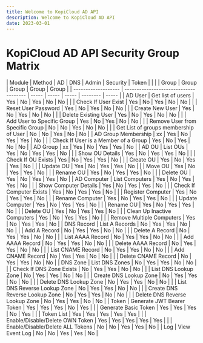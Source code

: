```yaml
---
title: Welcome to KopiCloud AD API
description: Welcome to KopiCloud AD API
date: 2023-03-01
---
```


# KopiCloud AD API Security Group Matrix

| Module              | Method                                | AD    | DNS   | Admin | Security | Token |
|                     |                                       | Group | Group | Group | Group    | Group |
| ------------------- | ------------------------------------- | ----- | ----- | ----- | -------- | ----- |
| AD User             | Get list of users                     | Yes   | No    | Yes   | No       | No    |
|                     | Check If User Exist                   | Yes   | No    | Yes   | No       | No    |
|                     | Reset User Password                   | Yes   | No    | Yes   | No       | No    |
|                     | Create New User                       | Yes   | No    | Yes   | No       | No    | 
|                     | Delete Existing User                  | Yes   | No    | Yes   | No       | No    | 
|                     | Add User to Specific Group            | Yes   | No    | Yes   | No       | No    | 
|                     | Remove User from Specific Group       | No    | No    | Yes   | No       | No    | 
|                     | Get List of groups membership of User | No    | No    | Yes   | No       | No    | 
| AD Group Membership | xx                                    | Yes   | No    | Yes   | Yes      | No    |
|                     | Check If User is a Member of a Group  | Yes   | No    | Yes   | No       | No    | 
| AD Group            | xx                                    | Yes      | No        | Yes         | Yes            | No          |
| AD OU               | List OUs                              | Yes      | No        | Yes         | Yes            | No          |
|                     | Show OU Details                       | Yes      | No        | Yes         | Yes            | No          |
|                     | Check If OU Exists                    | Yes      | No        | Yes         | Yes            | No          |
|                     | Create OU                             | Yes      | No        | Yes         | Yes            | No          |
|                     | Update OU                             | Yes      | No        | Yes         | Yes            | No          |
|                     | Move OU                               | Yes      | No        | Yes         | Yes            | No          |
|                     | Rename OU                             | Yes      | No        | Yes         | Yes            | No          |
|                     | Delete OU                             | Yes      | No        | Yes         | Yes            | No          |
| AD Computer         | List Computers                        | Yes      | No        | Yes         | Yes            | No          |
|                     | Show Computer Details                 | Yes      | No        | Yes         | Yes            | No          |
|                     | Check If Computer Exists              | Yes      | No        | Yes         | Yes            | No          |
|                     | Register Computer                     | Yes      | No        | Yes         | Yes            | No          |
|                     | Rename Computer                       | Yes      | No        | Yes         | Yes            | No          |
|                     | Update Computer                       | Yes      | No        | Yes         | Yes            | No          |
|                     | Rename OU                             | Yes      | No        | Yes         | Yes            | No          |
|                     | Delete OU                             | Yes      | No        | Yes         | Yes            | No          |
|                     | Clean Up Inactive Computers           | Yes      | No        | Yes         | Yes            | No          |
|                     | Remove Multiple Computers             | Yes      | No        | Yes         | Yes            | No          |
| DNS Record          | List A Records                        | No       | Yes       | Yes         | No             | No          | 
|                     | Add A Record                          | No       | Yes       | Yes         | No             | No          | 
|                     | Delete A Record                       | No       | Yes       | Yes         | No             | No          |
|                     | List AAAA Record                      | No       | Yes       | Yes         | No             | No          |
|                     | Add AAAA Record                       | No       | Yes       | Yes         | No             | No          | 
|                     | Delete AAAA Record                    | No       | Yes       | Yes         | No             | No          | 
|                     | List CNAME Record                     | No       | Yes       | Yes         | No             | No          |
|                     | Add CNAME Record                      | No       | Yes       | Yes         | No             | No          | 
|                     | Delete CNAME Record                   | No       | Yes       | Yes         | No             | No          | 
| DNS Zone            | List DNS Zones                        | No       | Yes       | Yes         | No             | No          | 
|                     | Check If DNS Zone Exists              | No       | Yes       | Yes         | No             | No          | 
|                     | List DNS Lookup Zone                  | No       | Yes       | Yes         | No             | No          | 
|                     | Create DNS Lookup Zone                | No       | Yes       | Yes         | No             | No          | 
|                     | Delete DNS Lookup Zone                | No       | Yes       | Yes         | No             | No          | 
|                     | List DNS Reverse Lookup Zone          | No       | Yes       | Yes         | No             | No          | 
|                     | Create DNS Reverse Lookup Zone        | No       | Yes       | Yes         | No             | No          | 
|                     | Delete DNS Reverse Lookup Zone        | No       | Yes       | Yes         | No             | No          | 
| Token               | Generate JWT Bearer Token             | Yes      | Yes       | Yes         | No             | Yes         | 
|                     | Generate Basic Token                  | Yes      | Yes       | Yes         | No             | Yes         |
|                     | Token List                            | Yes      | Yes       | Yes         | Yes            | Yes         |
|                     | Enable/Disable/Delete OWN Token       | Yes      | Yes       | Yes         | Yes            | Yes         |
|                     | Enable/Disable/Delete ALL Tokens      | No       | No        | Yes         | Yes            | No          |
| Log                 | View Event Log                        | No       | No        | Yes         | Yes            | No          |
